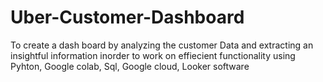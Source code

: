 # Uber-Customer-Dashboard
To create a dash board by analyzing the customer Data and extracting an insightful information inorder to work on effiecient functionality using Pyhton, Google colab, Sql, Google cloud, Looker software

